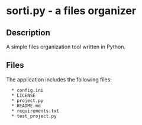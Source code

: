# sorti.py - a files organizer

## Description

A simple files organization tool written in Python.

## Files

The application includes the following files:

      * config.ini
      * LICENSE
      * project.py
      * README.md
      * requirements.txt
      * test_project.py
